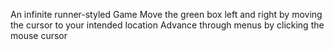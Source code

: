 An infinite runner-styled Game
Move the green box left and right by moving the cursor to your intended location
Advance through menus by clicking the mouse cursor
